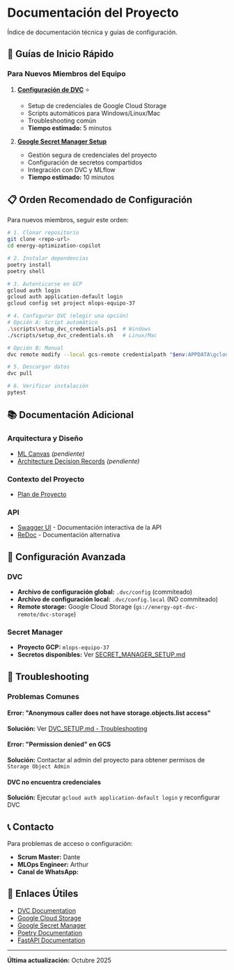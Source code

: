 # Documentación del Proyecto

Índice de documentación técnica y guías de configuración.

## 🚀 Guías de Inicio Rápido

### Para Nuevos Miembros del Equipo

1. **[Configuración de DVC](DVC_SETUP.md)** ⭐
   - Setup de credenciales de Google Cloud Storage
   - Scripts automáticos para Windows/Linux/Mac
   - Troubleshooting común
   - **Tiempo estimado:** 5 minutos

2. **[Google Secret Manager Setup](SECRET_MANAGER_SETUP.md)**
   - Gestión segura de credenciales del proyecto
   - Configuración de secretos compartidos
   - Integración con DVC y MLflow
   - **Tiempo estimado:** 10 minutos

## 📋 Orden Recomendado de Configuración

Para nuevos miembros, seguir este orden:

```bash
# 1. Clonar repositorio
git clone <repo-url>
cd energy-optimization-copilot

# 2. Instalar dependencias
poetry install
poetry shell

# 3. Autenticarse en GCP
gcloud auth login
gcloud auth application-default login
gcloud config set project mlops-equipo-37

# 4. Configurar DVC (elegir una opción)
# Opción A: Script automático
.\scripts\setup_dvc_credentials.ps1  # Windows
./scripts/setup_dvc_credentials.sh   # Linux/Mac

# Opción B: Manual
dvc remote modify --local gcs-remote credentialpath "$env:APPDATA\gcloud\application_default_credentials.json"

# 5. Descargar datos
dvc pull

# 6. Verificar instalación
pytest
```

## 📚 Documentación Adicional

### Arquitectura y Diseño
- [ML Canvas](ml_canvas.md) *(pendiente)*
- [Architecture Decision Records](adr/) *(pendiente)*

### Contexto del Proyecto
- [Plan de Proyecto](../context/PlaneacionProyecto.md)

### API
- [Swagger UI](http://localhost:8000/docs) - Documentación interactiva de la API
- [ReDoc](http://localhost:8000/redoc) - Documentación alternativa

## 🔧 Configuración Avanzada

### DVC
- **Archivo de configuración global:** `.dvc/config` (commiteado)
- **Archivo de configuración local:** `.dvc/config.local` (NO commiteado)
- **Remote storage:** Google Cloud Storage (`gs://energy-opt-dvc-remote/dvc-storage`)

### Secret Manager
- **Proyecto GCP:** `mlops-equipo-37`
- **Secretos disponibles:** Ver [SECRET_MANAGER_SETUP.md](SECRET_MANAGER_SETUP.md#paso-2-crear-secretos-en-secret-manager)

## 🐛 Troubleshooting

### Problemas Comunes

#### Error: "Anonymous caller does not have storage.objects.list access"
**Solución:** Ver [DVC_SETUP.md - Troubleshooting](DVC_SETUP.md#error-anonymous-caller-does-not-have-storageobjectslist-access)

#### Error: "Permission denied" en GCS
**Solución:** Contactar al admin del proyecto para obtener permisos de `Storage Object Admin`

#### DVC no encuentra credenciales
**Solución:** Ejecutar `gcloud auth application-default login` y reconfigurar DVC

## 📞 Contacto

Para problemas de acceso o configuración:
- **Scrum Master:** Dante
- **MLOps Engineer:** Arthur
- **Canal de WhatsApp:**

## 🔗 Enlaces Útiles

- [DVC Documentation](https://dvc.org/doc)
- [Google Cloud Storage](https://cloud.google.com/storage/docs)
- [Google Secret Manager](https://cloud.google.com/secret-manager/docs)
- [Poetry Documentation](https://python-poetry.org/docs/)
- [FastAPI Documentation](https://fastapi.tiangolo.com/)

---

**Última actualización:** Octubre 2025
